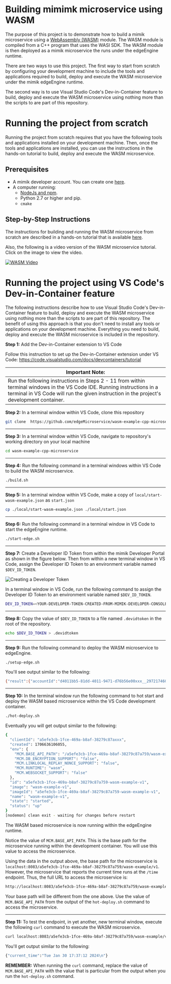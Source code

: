 # Building mimimk microservice using WASM

The purpose of this project is to demonstrate how to build a mimik microservice using a [WebAssembly (WASM)](https://developer.mozilla.org/en-US/docs/WebAssembly) module. The WASM module is compiled from a C++ program that uses the WASI SDK. The WASM module is then deployed as a mimik microservice the runs under the edgeEngine runtime.

There are two ways to use this project. The first way to start from scratch by configuring your development machine to include the tools and applications required to build, deploy and execute the WASM microservice under the mimik edgeEngine runtime.

The second way is to use Visual Studio Code's Dev-in-Container feature to build, deploy and execute the WASM microservice using nothing more than the scripts to are part of this repository.

# Running the project from scratch
Running the project from scratch requires that you have the following tools and applications installed on your development machine. Then, once the tools and applications are installed, you can use the instructions in the hands-on tutorial to build, deploy and execute the WASM microservice.

## Prerequisites

- A mimik developer account. You can create one [here](https://developer.mimik.com/).
- A computer running:
  - [NodeJs and npm](https://nodejs.org/en/learn/getting-started/how-to-install-nodejs).
  - Python 2.7 or higher and pip.
  - `cmake`
  
## Step-by-Step Instructions
The instructions for building and running the WASM microservice from scratch are described in a hands-on tutorial that is available [here](https://devdocs.mimik.com/tutorials/11-index).

Also, the following is a video version of the WASM microservice tutorial. Click on the image to view the video.

[![WASM Video](./errata/wasm-video-01.png)](https://youtu.be/FIhXELRXuds)


# Running the project using VS Code's Dev-in-Container feature 

The following instructions describe how to use Visual Studio Code's Dev-in-Container feature to build, deploy and execute the WASM microservice using nothing more than the scripts to are part of this repository. The  benefit of using this approach is that you don't need to install any tools or applications on your development machine. Everything you need to build, deploy and execute the WASM microservice is included in the repository.

**Step 1:** Add the Dev-in-Container extension to VS Code

Follow this instruction to set up the Dev-in-Container extension under VS Code: https://code.visualstudio.com/docs/devcontainers/tutorial

|**Important Note:**|
|---|
|Run the following instructions in Steps 2 - 11 from within terminal windows in the VS Code IDE. Running instructions in a terminal in VS Code will run the given instruction in the project's development container.|


**Step 2:** In a terminal window within VS Code, clone this repository


```bash
git clone  https://github.com/edgeMicroservice/wasm-example-cpp-microservice.git
```

---

**Step 3:** In a terminal window within VS Code, navigate to repository's working directory on your local machine
```bash
cd wasm-example-cpp-microservice
```

---

**Step 4:** Run the following command in a terminal windows within VS Code to build the WASM microservice.

```bash
./build.sh
```

---

**Step 5:** In a terminal window within VS Code, make a copy of `local/start-wasm-example.json` as `start.json`
```bash
cp ./local/start-wasm-example.json ./local/start.json
```

---

**Step 6:** Run the following command in a terminal window in VS Code to start the edgeEngine runtime.
```bash
./start-edge.sh
```

---

**Step 7:** Create a Developer ID Token from within the mimik Developer Portal as shown in the figure below. Then from within a new terminal window in VS Code, assign the Developer ID Token to an environment variable named `$DEV_ID_TOKEN`.

![Creating a Developer Token](./errata/mimik-login-01.png)

In a terminal window in VS Code, run the following command to assign the Developer ID Token to an environment variable named `$DEV_ID_TOKEN`.

```bash
DEV_ID_TOKEN=<YOUR-DEVELOPER-TOKEN-CREATED-FROM-MIMIK-DEVELOPER-CONSOLE>
```

---

**Step 8:** Copy the value of `$DEV_ID_TOKEN` to a file named `.devidtoken` in the root of the repository.

```bash
echo $DEV_ID_TOKEN > .devidtoken
```

---

**Step 9:** Run the following command to deploy the WASM microservice to edgeEngine.

```bash
./setup-edge.sh
```


You'll see output similar to the following:
```bash
{"result":{"accountId":"d4011bb5-81dd-4011-9471-d76b56e00xxx__2972174601916518xxx"},"status":"successfully associated"}
```

---

**Step 10:**  In the terminal window run the following command to hot start and deploy the WASM based microservice within the VS Code development container.
```bash
./hot-deploy.sh
```

Eventually you will get output similar to the following:
```bash
{
  "clientId": "a5efe3cb-1fce-469a-b8af-38279c87axxx",
  "created": 1706636106055,
  "env": {
    "MCM.BASE_API_PATH": "/a5efe3cb-1fce-469a-b8af-38279c87a759/wasm-example/v1",
    "MCM.DB_ENCRYPTION_SUPPORT": "false",
    "MCM.LINKLOCAL_REPLAY_NONCE_SUPPORT": "false",
    "MCM.RUNTIME": "wasm",
    "MCM.WEBSOCKET_SUPPORT": "false"
  },
  "id": "a5efe3cb-1fce-469a-b8af-38279c87a759-wasm-example-v1",
  "image": "wasm-example-v1",
  "imageId": "a5efe3cb-1fce-469a-b8af-38279c87a759-wasm-example-v1",
  "name": "wasm-example-v1",
  "state": "started",
  "status": "up"
}
[nodemon] clean exit - waiting for changes before restart
```

The WASM based microservice is now running within the edgeEngine runtime.

Notice the value of `MCM.BASE_API_PATH`. This is the base path for the microservice running within the development container. You will use this value to access the microservice.

Using the data in the output above, the base path for the microservice is `localhost:8083/a5efe3cb-1fce-469a-b8af-38279c87a759/wasm-example/v1`. However, the microservice that reports the current time runs at the `/time` endpoint. Thus, the full URL to access the microservice is:

```bash
http://localhost:8083/a5efe3cb-1fce-469a-b8af-38279c87a759/wasm-example/v1/time
```

Your base path will be different from the one above. Use the value of `MCM.BASE_API_PATH` from the output of the `hot-deploy.sh` command to access the microservice.

---

**Step 11:** To test the endpoint, in yet another, new terminal window, execute the following `curl` command to execute the WASM microservice.

```bash
curl localhost:8083/a5efe3cb-1fce-469a-b8af-38279c87a759/wasm-example/v1/time 
```

You'll get output similar to the following:

```bash
{"current_time":"Tue Jan 30 17:37:12 2024\n"}
```

**REMEMBER:** When running the `curl` command, replace the value of `MCM.BASE_API_PATH` with the value that is particular from the output when you run the `hot-deploy.sh` command.
